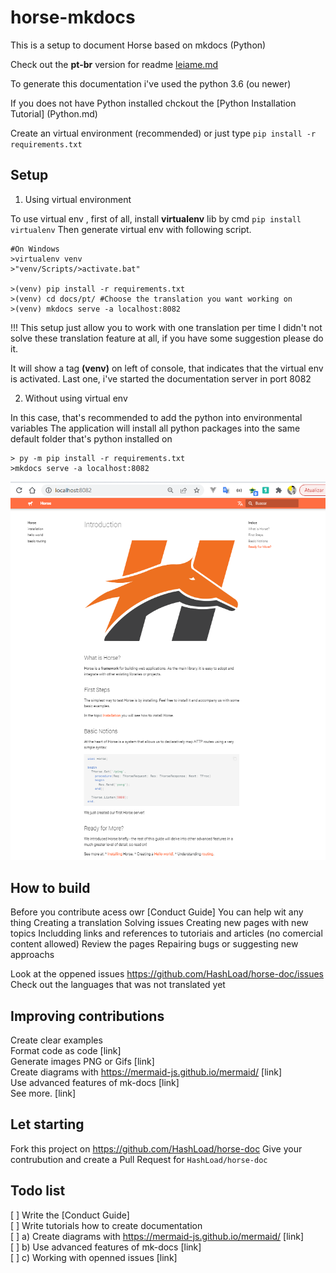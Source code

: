 # horse-mkdocs
This is a setup to document Horse based on mkdocs (Python)

Check out the **pt-br** version for readme [leiame.md](LEIAME.md)

To generate this documentation i've used the python 3.6 (ou newer)

If you does not have Python installed chckout the [Python Installation Tutorial] (Python.md)

Create an virtual environment (recommended) or just type `pip install -r requirements.txt`

## Setup

1. Using virtual environment

To use virtual env , first of all, install **virtualenv** lib by cmd `pip install virtualenv`
Then generate virtual env with following script.

```shell
#On Windows
>virtualenv venv
>"venv/Scripts/>activate.bat" 

>(venv) pip install -r requirements.txt
>(venv) cd docs/pt/ #Choose the translation you want working on
>(venv) mkdocs serve -a localhost:8082
```

!!! This setup just allow you to work with one translation per time
I didn't not solve these translation feature at all, if you have some suggestion please do it. 

It will show a tag **(venv)** on left of console, that indicates that the virtual env is activated.
Last one, i've started the documentation server in port 8082

2. Without using virtual env

In this case, that's recommended to add the python into environmental variables
The application will install all python packages into the same default folder that's python installed on

```shell
> py -m pip install -r requirements.txt
>mkdocs serve -a localhost:8082
```

![](Screen.PNG)

## How to build

Before you contribute acess owr [Conduct Guide] 
You can help wit any thing
    Creating a translation
    Solving issues
    Creating new pages with new topics
    Includding links and references to tutoriais and articles (no comercial content allowed)
    Review the pages
    Repairing bugs or suggesting new approachs

Look at the oppened issues https://github.com/HashLoad/horse-doc/issues
Check out the languages that was not translated yet

## Improving contributions

Create clear examples  
Format code as code [link]  
Generate images PNG or Gifs [link]  
Create diagrams with https://mermaid-js.github.io/mermaid/ [link]  
Use advanced features of mk-docs [link]  
See more. [link]  

## Let starting

Fork this project on https://github.com/HashLoad/horse-doc
Give your contrubution and create a Pull Request for `HashLoad/horse-doc`

## Todo list

[ ] Write the [Conduct Guide]   
[ ] Write tutorials how to create documentation  
[ ] a) Create diagrams with https://mermaid-js.github.io/mermaid/ [link]   
[ ] b) Use advanced features of mk-docs [link]    
[ ] c) Working with openned issues [link]    
